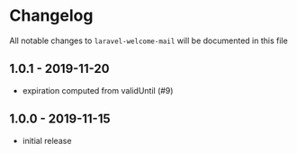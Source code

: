 # Changelog

All notable changes to `laravel-welcome-mail` will be documented in this file

## 1.0.1 - 2019-11-20

- expiration computed from validUntil (#9)

## 1.0.0 - 2019-11-15

- initial release
